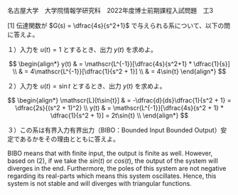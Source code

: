 名古屋大学　大学院情報学研究科　2022年度博士前期課程入試問題　工3

\[1] 伝達関数が $G(s) = \dfrac{4s}{s^2+1}$ で与えられる系について、以下の問に答えよ。

１）入力を $u(t) = 1$ とするとき、出力 $y(t)$ を求めよ。

$$
    \begin{align*}
        y(t) & = \mathscr{L^{-1}}[\dfrac{4s}{s^2+1} * \dfrac{1}{s}] \\
             & = 4\mathscr{L^{-1}}[\dfrac{1}{s^2 + 1}] \\
             & = 4\sin{t}
    \end{align*}
$$

２）入力を $u(t) = \sin{t}$ とするとき、出力 $y(t)$ を求めよ。

$$
    \begin{align*}
        \mathscr{L}[t\sin{t}] & = -\dfrac{d}{ds}\dfrac{1}{s^2 + 1} = \dfrac{2s}{(s^2 + 1)^2} \\
        y(t) & = \mathscr{L^{-1}}[\dfrac{4s}{s^2 + 1} * \dfrac{1}{s^2 + 1}] = 2t\sin{t} \\
    \end{align*}
$$

３）この系は有界入力有界出力（BIBO：Bounded Input Bounded Output）安定であるかをその理由とともに答えよ。

BIBO means that with finite input, the output is finite as well. However, based on (2), if we take the $sin(t)$ or $cos(t)$, the output of the system will diverges in the end. Furthermore, the poles of this system are not negative regarding its real-parts which means this system oscillates. Hence, this system is not stable and will diverges with triangular functions.